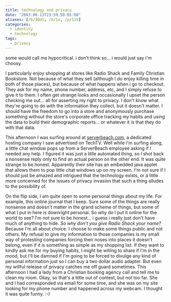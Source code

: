 ```yaml
---
title: technology and privacy
date: "2003-08-13T23:59:50-05:00"
aliases: [/b/3Qd1, /b/1v, /p/115]
categories:
  - identity
  - technology
tags:
  - privacy
---
```


some would call me hypocritical. i don't think so... i would just say i'm choosy.

I particularly enjoy shopping at stores like Radio Shack and Family Christian Bookstore. Not because of what they sell
(although I do enjoy killing time in both of those places), but because of what happens when i go to checkout. They ask
for my name, phone number, address, etc, and I simply refuse to give it to them. I often get strange looks and
occasionally I upset the person checking me out... all for asserting my right to privacy. I don't know what they're
going to do with the information they collect, but it doesn't matter. I should have the freedom to go into a store and
anonymously purchase something without the store's corporate office tracking my habits and using the data to build their
demographic reports... or whatever it is that they do with that data.

This afternoon I was surfing around at [serverbeach.com](http://www.serverbeach.com), a dedicated hosting company I saw
advertised on TechTV. Well while I'm surfing along, a little chat window pops up from a ServerBeach employee asking if
I needed any help. I figured it was just a litlle automated thing, so I shot back a nonsense reply only to find an
actual person on the other end. It was quite strange to be honest. Apparently their site has an embedded java applet
that allows them to pop little chat windows up on my screen. I'm not sure if I should just be amazed and intrigued that
the technology exists, or a little more concerned for the issues of privacy invasion that such a thing alludes to the
possibility of.

On the flip side, I am quite open to some personal things about my life. For example, this online journal that I keep.
Sure some of the things are really nonsense and doesn't matter in the grand scheme of things, but some of what I put in
here is downright personal. So why do I put it online for the world to see? I'm not sure to be honest... i guess i
really just don't have much of anything to hide. _So why don't you give Radio Shack your name?_ Because I'm all about
choice. I choose to make some things public and not others. My refusal to give my information to those companies is my
small way of protesting companies forcing their noses into places it doesn't belong, even if it is something as simple
as my shopping list. If they want to kindly ask me for my buying habits, I might be wililng to share if I'm in the
mood, but I'll be damned if I'm going to be forced to divulge any kind of personal information just so I can buy a two
dollar audio adapter. But even my willful release of privacy catches me off guard sometimes. This afternoon I had a
lady from a Christian booking agency call and tell me to clean my room. Okay, so that's a little out of context, but
not too far. She and I had corresponded via email for some time, and she was on my site looking for my phone number and
happened across my webcam. I thought it was quite funny. :-)
